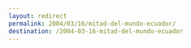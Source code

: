 ```yaml
---
layout: redirect
permalink: 2004/03/16/mitad-del-mundo-ecuador/
destination: /2004-03-16-mitad-del-mundo-ecuador
---
```

